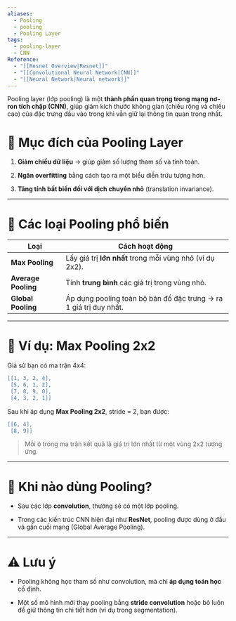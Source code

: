 ```yaml
---
aliases:
  - Pooling
  - pooling
  - Pooling Layer
tags:
  - pooling-layer
  - CNN
Reference:
  - "[[Resnet Overview|Resnet]]"
  - "[[Convolutional Neural Network|CNN]]"
  - "[[Neural Network|Neural network]]"
---
```


Pooling layer (lớp pooling) là một **thành phần quan trọng trong mạng nơ-ron tích chập (CNN)**, giúp giảm kích thước không gian (chiều rộng và chiều cao) của đặc trưng đầu vào trong khi vẫn giữ lại thông tin quan trọng nhất.
# 🎯 **Mục đích của Pooling Layer**

1. **Giảm chiều dữ liệu** → giúp giảm số lượng tham số và tính toán.
    
2. **Ngăn overfitting** bằng cách tạo ra một biểu diễn trừu tượng hơn.
    
3. **Tăng tính bất biến đối với dịch chuyển nhỏ** (translation invariance).
    

---

# 🧩 **Các loại Pooling phổ biến**

| Loại                | Cách hoạt động                                                    |
| ------------------- | ----------------------------------------------------------------- |
| **Max Pooling**     | Lấy giá trị **lớn nhất** trong mỗi vùng nhỏ (ví dụ 2x2).          |
| **Average Pooling** | Tính **trung bình** các giá trị trong vùng nhỏ.                   |
| **Global Pooling**  | Áp dụng pooling toàn bộ bản đồ đặc trưng → ra 1 giá trị duy nhất. |

---

# 📐 **Ví dụ: Max Pooling 2x2**

Giả sử bạn có ma trận 4x4:

```lua
[[1, 3, 2, 4],
 [5, 6, 1, 2],
 [7, 8, 9, 0],
 [4, 3, 2, 1]]
```

Sau khi áp dụng **Max Pooling 2x2**, stride = 2, bạn được:

```lua 
[[6, 4],
 [8, 9]]
```

> Mỗi ô trong ma trận kết quả là giá trị lớn nhất từ một vùng 2x2 tương ứng.

---

# 🧠 **Khi nào dùng Pooling?**

- Sau các lớp **convolution**, thường sẽ có một lớp pooling.
    
- Trong các kiến trúc CNN hiện đại như **ResNet**, pooling được dùng ở đầu và gần cuối mạng (Global Average Pooling).
    

---

# ⚠️ Lưu ý

- Pooling không học tham số như convolution, mà chỉ **áp dụng toán học** cố định.
    
- Một số mô hình mới thay pooling bằng **stride convolution** hoặc bỏ luôn để giữ thông tin chi tiết hơn (ví dụ trong segmentation).
    
